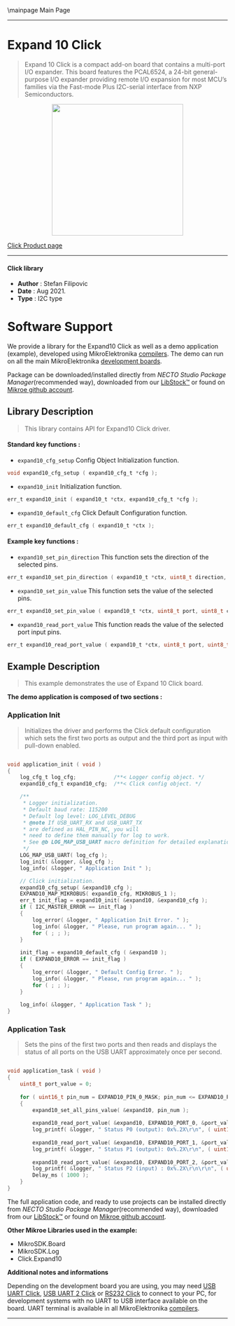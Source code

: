 \mainpage Main Page

---
# Expand 10 Click

> Expand 10 Click is a compact add-on board that contains a multi-port I/O expander. This board features the PCAL6524, a 24-bit general-purpose I/O expander providing remote I/O expansion for most MCU’s families via the Fast-mode Plus I2C-serial interface from NXP Semiconductors.

<p align="center">
  <img src="https://download.mikroe.com/images/click_for_ide/expand10_click.png" height=300px>
</p>

[Click Product page](https://www.mikroe.com/expand-10-click)

---


#### Click library

- **Author**        : Stefan Filipovic
- **Date**          : Aug 2021.
- **Type**          : I2C type


# Software Support

We provide a library for the Expand10 Click
as well as a demo application (example), developed using MikroElektronika
[compilers](https://www.mikroe.com/necto-studio).
The demo can run on all the main MikroElektronika [development boards](https://www.mikroe.com/development-boards).

Package can be downloaded/installed directly from *NECTO Studio Package Manager*(recommended way), downloaded from our [LibStock&trade;](https://libstock.mikroe.com) or found on [Mikroe github account](https://github.com/MikroElektronika/mikrosdk_click_v2/tree/master/clicks).

## Library Description

> This library contains API for Expand10 Click driver.

#### Standard key functions :

- `expand10_cfg_setup` Config Object Initialization function.
```c
void expand10_cfg_setup ( expand10_cfg_t *cfg );
```

- `expand10_init` Initialization function.
```c
err_t expand10_init ( expand10_t *ctx, expand10_cfg_t *cfg );
```

- `expand10_default_cfg` Click Default Configuration function.
```c
err_t expand10_default_cfg ( expand10_t *ctx );
```

#### Example key functions :

- `expand10_set_pin_direction` This function sets the direction of the selected pins.
```c
err_t expand10_set_pin_direction ( expand10_t *ctx, uint8_t direction, uint8_t port, uint8_t pin_mask );
```

- `expand10_set_pin_value` This function sets the value of the selected pins.
```c
err_t expand10_set_pin_value ( expand10_t *ctx, uint8_t port, uint8_t clr_mask, uint8_t set_mask );
```

- `expand10_read_port_value` This function reads the value of the selected port input pins.
```c
err_t expand10_read_port_value ( expand10_t *ctx, uint8_t port, uint8_t *data_out );
```

## Example Description

> This example demonstrates the use of Expand 10 Click board.

**The demo application is composed of two sections :**

### Application Init

> Initializes the driver and performs the Click default configuration which sets the first two ports as output and the third port as input with pull-down enabled.

```c

void application_init ( void )
{
    log_cfg_t log_cfg;            /**< Logger config object. */
    expand10_cfg_t expand10_cfg;  /**< Click config object. */

    /** 
     * Logger initialization.
     * Default baud rate: 115200
     * Default log level: LOG_LEVEL_DEBUG
     * @note If USB_UART_RX and USB_UART_TX 
     * are defined as HAL_PIN_NC, you will 
     * need to define them manually for log to work. 
     * See @b LOG_MAP_USB_UART macro definition for detailed explanation.
     */
    LOG_MAP_USB_UART( log_cfg );
    log_init( &logger, &log_cfg );
    log_info( &logger, " Application Init " );

    // Click initialization.
    expand10_cfg_setup( &expand10_cfg );
    EXPAND10_MAP_MIKROBUS( expand10_cfg, MIKROBUS_1 );
    err_t init_flag = expand10_init( &expand10, &expand10_cfg );
    if ( I2C_MASTER_ERROR == init_flag ) 
    {
        log_error( &logger, " Application Init Error. " );
        log_info( &logger, " Please, run program again... " );
        for ( ; ; );
    }
    
    init_flag = expand10_default_cfg ( &expand10 );
    if ( EXPAND10_ERROR == init_flag ) 
    {
        log_error( &logger, " Default Config Error. " );
        log_info( &logger, " Please, run program again... " );
        for ( ; ; );
    }
    
    log_info( &logger, " Application Task " );
}

```

### Application Task

> Sets the pins of the first two ports and then reads and displays the status of all ports on the USB UART approximately once per second.

```c

void application_task ( void )
{
    uint8_t port_value = 0;
  
    for ( uint16_t pin_num = EXPAND10_PIN_0_MASK; pin_num <= EXPAND10_PIN_7_MASK; pin_num <<= 1 )
    {
        expand10_set_all_pins_value( &expand10, pin_num );
        
        expand10_read_port_value( &expand10, EXPAND10_PORT_0, &port_value );
        log_printf( &logger, " Status P0 (output): 0x%.2X\r\n", ( uint16_t ) port_value );
        
        expand10_read_port_value( &expand10, EXPAND10_PORT_1, &port_value );
        log_printf( &logger, " Status P1 (output): 0x%.2X\r\n", ( uint16_t ) port_value );
        
        expand10_read_port_value( &expand10, EXPAND10_PORT_2, &port_value );
        log_printf( &logger, " Status P2 (input) : 0x%.2X\r\n\r\n", ( uint16_t ) port_value );
        Delay_ms ( 1000 );
    }
}

```

The full application code, and ready to use projects can be installed directly from *NECTO Studio Package Manager*(recommended way), downloaded from our [LibStock&trade;](https://libstock.mikroe.com) or found on [Mikroe github account](https://github.com/MikroElektronika/mikrosdk_click_v2/tree/master/clicks).

**Other Mikroe Libraries used in the example:**

- MikroSDK.Board
- MikroSDK.Log
- Click.Expand10

**Additional notes and informations**

Depending on the development board you are using, you may need
[USB UART Click](https://www.mikroe.com/usb-uart-click),
[USB UART 2 Click](https://www.mikroe.com/usb-uart-2-click) or
[RS232 Click](https://www.mikroe.com/rs232-click) to connect to your PC, for
development systems with no UART to USB interface available on the board. UART
terminal is available in all MikroElektronika
[compilers](https://shop.mikroe.com/compilers).

---
